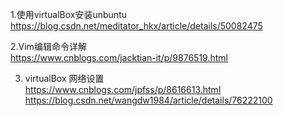 1.使用virtualBox安装unbuntu
<br/>https://blog.csdn.net/meditator_hkx/article/details/50082475

2.Vim编辑命令详解
<br/>https://www.cnblogs.com/jacktian-it/p/9876519.html


3. virtualBox 网络设置
<br/>https://www.cnblogs.com/jpfss/p/8616613.html
<br/>https://blog.csdn.net/wangdw1984/article/details/76222100

